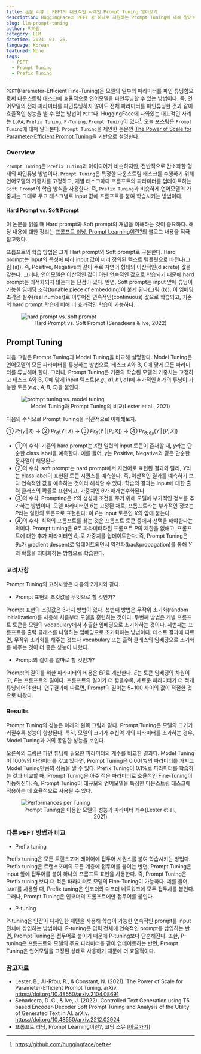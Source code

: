 ```yaml
---
title: 논문 리뷰 | PEFT의 대표적인 사례인 Prompt Tuning 알아보기
description: HuggingFace의 PEFT 중 하나로 지원하는 Prompt Tuning에 대해 알아보자. Prompt Tuning을 제안한 논문인 The Power of Scale for Parameter-Efficient Prompt Tuning을 읽고 리뷰한다.
slug: llm-prompt-tuning
author: 박하람
category: LLM
datetime: 2024. 01. 26.
language: Korean
featured: None
tags:
  - PEFT
  - Prompt Tuning
  - Prefix Tuning
---
```


`PEFT`(Parameter-Efficient Fine-Tuning)은 모델의 일부의 파라미터를 파인 튜닝함으로써 다운스트림 태스크에 효율적으로 언어모델을 파인튜닝할 수 있는 방법이다. 즉, 언어모델의 전체 파라미터를 파인튜닝하지 않아도 전체 파라미터를 파인튜닝한 것과 같이 효율적인 성능을 낼 수 있는 방법이 `PEFT`다. HuggingFace에 나와있는 대표적인 사례는 `LoRA`, `Prefix Tuning`, `P-Tuning`, `Prompt Tuning`이 있다[^1]. 오늘 포스팅은 `Prompt Tuning`에 대해 알아본다. `Prompt Tuning`을 제안한 논문인 [The Power of Scale for Parameter-Efficient Prompt Tuning](https://doi.org/10.48550/arxiv.2104.08691)을 기반으로 설명한다.

### Overview

`Prompt Tuning`은 `Prefix Tuning`과 아이디어가 비슷하지만, 전반적으로 간소화한 형태의 파인튜닝 방법이다. `Prompt Tuning`은 특정한 다운스트림 태스크를 수행하기 위해 언어모델의 가중치를 고정하고, 개별 태스크마다 프롬프트의 파라미터를 업데이트하는 `Soft Prompt`의 학습 방식을 사용한다. 즉, `Prefix Tuning`과 비슷하게 언어모델의 가중치는 그대로 두고 태스크별로 input 값에 프롬프트를 붙여 학습시키는 방법이다.

#### Hard Prompt vs. Soft Prompt

이 논문을 읽을 때 Hard prompt와 Soft prompt의 개념을 이해하는 것이 중요하다. 해당 내용에 대한 정리는 [프롬프트 러닝, Prompt Learning이란?](https://codingsmu.tistory.com/162)의 블로그 내용을 적극 참고했다.

프롬프트의 학습 방법은 크게 Hart prompt와 Soft prompt로 구분한다. Hard prompt는 input의 특성에 따라 input 값이 미리 정의된 텍스트 템플릿으로 바뀐다(그림 (a)). 즉, Positive, Negative와 같이 주로 자연어 형태의 이산적인(discrete) 값을 갖는다. 그러나, 언어모델은 이산적인 값이 아닌 연속적인 값으로 학습되기 때문에 hard prompt는 최적화되지 않는다는 단점이 있다. 반면, Soft prompt는 input 앞에 튜닝이 가능한 임베딩 조각(tunable piece of embedding)이 붙게 된다(그림 (b)). 이 임베딩 조각은 실수(real number)로 이루어진 연속적인(continuous) 값으로 학습되고, 기존의 hard prompt 학습에 비해 더 효과적인 학습이 가능하다.

<figure>
    <img src="/llm-prompt-tuning/soft-prompt.png" title="hard prompt vs. soft prompt">    
    <figcaption style="text-align: center;">Hard Prompt vs. Soft Prompt (Senadeera & Ive, 2022)</figcaption>
</figure>

## Prompt Tuning

다음 그림은 Prompt Tuning과 Model Tuning을 비교해 설명한다. Model Tuning은 언어모델의 모든 파라미터를 튜닝하는 방법으로, 태스크 A와 B, C에 맞게 모든 파라미터를 튜닝해야 한다. 그러나, Prompt Tuning은 기존의 학습된 모델의 가중치는 고정하고 태스크 A와 B, C에 맞게 input 텍스트($e.g., a1, b1, c1$)에 추가적인 $k$ 개의 튜닝이 가능한 토큰($e.g., A, B, C$)을 붙인다.

<figure>
    <img src="/llm-prompt-tuning/prompt-tuning.png" title="prompt tuning vs. model tuning">    
    <figcaption style="text-align: center;">Model Tuning과 Prompt Tuning의 비교(Lester et al., 2021)</figcaption>
</figure>

다음의 수식으로 Prompt Tuning을 직관적으로 이해해보자.

① $Pr(y \,|\, X)$ $\to$ ② $Pr_{\theta}(Y \,|\, X)$ $\to$ ③ $Pr_{\theta}(Y \,|\, [P;X])$ $\to$ ④ $Pr_{\theta; \theta_P}(Y \,|\, [P; X])$

- ①의 수식: 기존의 hard prompt는 $X$란 일련의 input 토큰이 존재할 때, $y$라는 단순한 class label을 예측한다. 예를 들어, $y$는 Positive, Negative와 같은 단순한 문자열이 해당된다.
- ②의 수식: soft prompt는 hard prompt에서 자연어로 표현된 결과와 달리, $Y$라는 class label이 표현된 토큰 시퀀스를 예측한다. 즉, 이산적인 결과를 예측하기 보다 연속적인 값을 예측하는 것이라 해석할 수 있다. 학습의 결과는 input에 대한 출력 클래스의 확률로 표현되고, 가중치인 $\theta$가 매개변수화된다.
- ③의 수식: Prompting은 $Y$의 생성에 조건을 주기 위해 모델에 부가적인 정보를 추가하는 방법이다. 모델 파라미터인 $\theta$는 고정된 채로, 프롬프트라는 부가적인 정보는 $P$라는 일련의 토큰으로 표현된다. 이 $P$는 input 토큰인 $X$의 앞에 붙는다.
- ④의 수식: 최적의 프롬프트를 찾는 것은 프롬프트 토큰 중에서 선택을 해야한다는 의미다. Prompt tuning은 $\theta$로 파라미터화된 프롬프트 $P$의 제한을 없애고, 프롬프트에 대한 추가 파라미터인 ${\theta}_P$로 가중치를 업데이트한다. 즉, Prompt Tuning은 ${\theta}_P$가 gradient descent로 업데이트되면서 역전파(backpropagation)를 통해 $Y$의 확률을 최대화하는 방향으로 학습한다.

### 고려사항

Prompt Tuning의 고려사항은 다음의 2가지와 같다.

- Prompt 표현의 초깃값을 무엇으로 할 것인가?

Prompt 표현의 초깃값은 3가지 방법이 있다. 첫번째 방법은 무작위 초기화(random initialization)를 사용해 처음부터 모델을 훈련하는 것이다. 두번째 방법은 개별 프롬프트 토큰을 모델의 vocabulary에서 추출한 임베딩으로 초기화하는 것이다. 세번째는 프롬프트를 출력 클래스를 나열하는 임베딩으로 초기화하는 방법이다. 테스트 결과에 따르면, 무작위 초기화를 해주는 것보다 vocabulary 또는 출력 클래스의 임베딩으로 초기화를 해주는 것이 더 좋은 성능이 나왔다.

- Prompt의 길이를 얼마로 할 것인가?

Prompt의 길이를 위한 파라미터의 비용은 $EP$로 계산한다. $E$는 토큰 임베딩의 차원이고, $P$는 프롬프트의 길이다. 프롬프트의 길이가 더 짧을수록, 새로운 파라미터가 더 적게 튜닝되어야 한다. 연구결과에 따르면, Prompt의 길이는 5~100 사이의 값이 적절한 것으로 나왔다.

### Results

Prompt Tuning의 성능은 아래의 왼쪽 그림과 같다. Prompt Tuning은 모델의 크기가 커질수록 성능이 향상된다. 특히, 모델의 크기가 수십억 개의 파라미터를 초과하는 경우, Model Tuning과 거의 동일한 성능을 보인다.

오른쪽의 그림은 파인 튜닝에 필요한 파라미터의 개수를 비교한 결과다. Model Tuning이 100%의 파라미터를 갖고 있다면, Prompt Tuning은 0.001%의 파라미터를 가지고 Model Tuning만큼의 성능을 낼 수 있다. Prefix Tuning이 0.1%로 파라미터를 학습하는 것과 비교할 때, Prompt Tuning은 아주 적은 파라미터로 효율적인 Fine-Tuning이 가능해진다. 즉, Prompt Tuning이 대규모의 언어모델을 특정한 다운스트림 태스크에 적용하는 데 효율적으로 사용될 수 있다.

<figure>
    <img src="/llm-prompt-tuning/results.png" title="Performances per Tuning">    
    <figcaption style="text-align: center;">Prompt Tuning을 이용한 모델의 성능과 파라미터 개수(Lester et al., 2021)</figcaption>
</figure>

### 다른 PEFT 방법과 비교

- Prefix tuning

Prefix tuning은 모든 트랜스포머 레이어에 접두어 시퀀스를 붙여 학습시키는 방법다. Prefix tuning은 트랜스포머의 모든 계층에 접두어를 붙이는 반면, Prompt Tuning은 input 앞에 접두어를 붙여 하나의 프롬프트 표현을 사용한다. 즉, Prompt Tuning은 Prefix tuning 보다 더 적은 파라미터로 모델의 Fine-Tuning이 가능하다. 예를 들어, `BART`를 사용할 때, Prefix tuning은 인코더와 디코더 네트워크에 모두 접두사를 붙인다. 그러나, Prompt Tuning은 인코더의 프롬프트에만 접두어를 붙인다.

- P-tuning

P-tuning은 인간이 디자인한 패턴을 사용해 학습이 가능한 연속적인 prompt를 input 전체에 삽입하는 방법이다. P-tuning은 입력 전체에 연속적인 prompt를 삽입하는 반면, Prompt Tuning은 접두어로 붙이기 때문에 P-tuning보다 단순해진다. 또한, P-tuning은 프롬프트와 모델의 주요 파라미터를 같이 업데이트하는 반면, Prompt Tuning은 언어모델을 고정된 상태로 사용하기 때문에 더 효율적이다.

### 참고자료

- Lester, B., Al-Rfou, R., & Constant, N. (2021). The Power of Scale for Parameter-Efficient Prompt Tuning. arXiv. https://doi.org/10.48550/arxiv.2104.08691
- Senadeera, D. C., & Ive, J. (2022). Controlled Text Generation using T5 based Encoder-Decoder Soft Prompt Tuning and Analysis of the Utility of Generated Text in AI. arXiv. https://doi.org/10.48550/arxiv.2212.02924
- 프롬프트 러닝, Prompt Learning이란?, 코딩 스뮤 [[바로가기]](https://codingsmu.tistory.com/162)

[^1]: https://github.com/huggingface/peft
